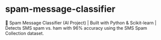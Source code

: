 # spam-message-classifier
🚀 Spam Message Classifier (AI Project) | Built with Python &amp; Scikit-learn | Detects SMS spam vs. ham with 96% accuracy using the SMS Spam Collection dataset.
